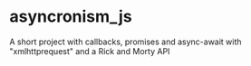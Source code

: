 # asyncronism_js
A short project with callbacks, promises and async-await with "xmlhttprequest" and a Rick and Morty API 

